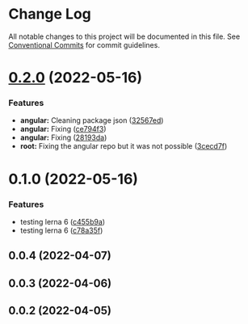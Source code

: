 # Change Log

All notable changes to this project will be documented in this file.
See [Conventional Commits](https://conventionalcommits.org) for commit guidelines.

# [0.2.0](https://github.com-personal/bongaui/bongaui/compare/@bongaui/angular@0.1.0...@bongaui/angular@0.2.0) (2022-05-16)


### Features

* **angular:** Cleaning package json ([32567ed](https://github.com-personal/bongaui/bongaui/commit/32567edc796d6dd6b38235b5012ba9a0be4c20f5))
* **angular:** Fixing ([ce794f3](https://github.com-personal/bongaui/bongaui/commit/ce794f3c75902e279df74f1d37abb4342e7c3a6e))
* **angular:** Fixing ([28193da](https://github.com-personal/bongaui/bongaui/commit/28193da454172be9aa0a41aebf5449e8a273ad3d))
* **root:** Fixing the angular repo but it was not possible ([3cecd7f](https://github.com-personal/bongaui/bongaui/commit/3cecd7f1a74a4533bb64fe4a4bc9a47bbe54e9be))





# 0.1.0 (2022-05-16)


### Features

* testing lerna 6 ([c455b9a](https://github.com/bongaui/bongaui/commit/c455b9a1a3151150da7ebf4cd3148f228a74c9e9))
* testing lerna 6 ([c78a35f](https://github.com/bongaui/bongaui/commit/c78a35f10b1461baf124e570d35b45a633122f8e))



## 0.0.4 (2022-04-07)



## 0.0.3 (2022-04-06)



## 0.0.2 (2022-04-05)
